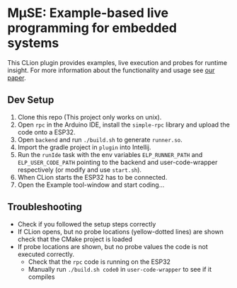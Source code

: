 # MμSE: Example-based live programming for embedded systems

This CLion plugin provides examples, live execution and probes for runtime insight.
For more information about the functionality and usage see [our paper](https://dl.acm.org/doi/10.1145/3613904.3642186).

## Dev Setup
1. Clone this repo (This project only works on unix).
2. Open `rpc` in the Arduino IDE, install the `simple-rpc` library and upload the code onto a ESP32.
3. Open `backend` and run `./build.sh` to generate `runner.so`.
4. Import the gradle project in `plugin` into Intellij.
5. Run the `runIde` task with the env variables `ELP_RUNNER_PATH` and `ELP_USER_CODE_PATH` pointing to the backend and user-code-wrapper respectively (or modify and use `start.sh`).
6. When CLion starts the ESP32 has to be connected.
7. Open the Example tool-window and start coding...

## Troubleshooting
- Check if you followed the setup steps correctly
- If CLion opens, but no probe locations (yellow-dotted lines) are shown check that the CMake project is loaded
- If probe locations are shown, but no probe values the code is not executed correctly.
  - Check that the `rpc` code is running on the ESP32
  - Manually run `./build.sh code0` in `user-code-wrapper` to see if it compiles
